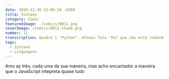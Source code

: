 ```yaml
---
date: 2020-11-26 12:09:24 -0300
title: Sintaxe
category: Comic
featuredImage: ./comics/0011.png
coverImage: /comics/0011-thumb.png
number: 11
transcription: Quadro 1 "Python". Afonso fala "Por que não está rodando?" Afonso fala "Desculpe, mas o código deve estar lindo para rodar". Quadro 2 "TypeScript". Afonso fala "Por que não está rodando?" Afonso fala "Foi mal, você não declarou todos os tipos que está usando". Quadro 3 "JavaScript". Afonso fala "Por que não está rodando?" Afonso fala "Rodando? Sempre! Só não garanto os resultados que você deseja".
tags:
  - Sintaxe
  - Linguagens
---
```


Amo as três, cada uma da sua maneira, mas acho encantador a maneira que o JavaScript intepreta quase tudo
